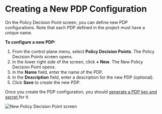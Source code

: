 # Creating a New PDP Configuration

On the Policy Decision Point screen, you can define new PDP configurations. Note that each PDP defined in the project must have a unique name.

**To configure a new PDP:**

1. From the control plane menu, select **Policy Decision Points**. The Policy Decision Points screen opens.
2. In the lower right side of the screen, click **+ New**. The New Policy Decision Point opens.
3. In the **Name** field, enter the name of the PDP.
4. In the **Description** field, enter a description for the new PDP \(optional\).
5. Click **Save** to create the new PDP.

Once you create the PDP configuration, you should [generate a PDP key and secret ](generating-api-keys-for-a-pdp.md)for it.

![New Policy Decision Point screen](https://files.readme.io/ff655c2-newpdp-nogen.PNG)



